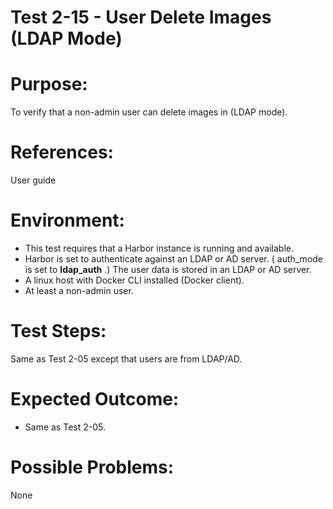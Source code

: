 Test 2-15 - User Delete Images (LDAP Mode)
=======

# Purpose:

To verify that a non-admin user can delete images in (LDAP mode).

# References:
User guide

# Environment:
* This test requires that a Harbor instance is running and available.
* Harbor is set to authenticate against an LDAP or AD server. ( auth_mode is set to **ldap_auth** .) The user data is stored in an LDAP or AD server.
* A linux host with Docker CLI installed (Docker client).
* At least a non-admin user. 

# Test Steps:

Same as Test 2-05 except that users are from LDAP/AD.

# Expected Outcome:
* Same as Test 2-05.

# Possible Problems:
None